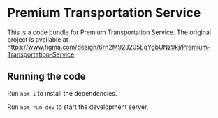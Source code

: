 
  # Premium Transportation Service

  This is a code bundle for Premium Transportation Service. The original project is available at https://www.figma.com/design/6rn2M92J205EqYgbUNz9kj/Premium-Transportation-Service.

  ## Running the code

  Run `npm i` to install the dependencies.

  Run `npm run dev` to start the development server.
  